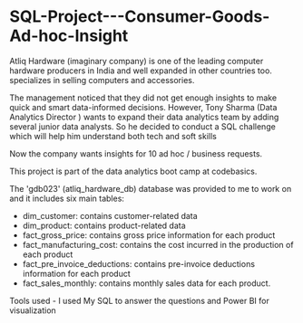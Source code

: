 # SQL-Project---Consumer-Goods-Ad-hoc-Insight

Atliq Hardware (imaginary company) is one of the leading computer hardware producers in India and well expanded in other countries too. specializes in selling computers and accessories.

The management noticed that they did not get enough insights to make quick and smart data-informed decisions. However, Tony Sharma (Data Analytics Director ) wants to expand their data analytics team by adding several junior data analysts. So he decided to conduct a SQL challenge which will help him understand both tech and soft skills

Now the company wants insights for 10 ad hoc / business requests.

This project is part of the data analytics boot camp at codebasics.

The 'gdb023' (atliq_hardware_db) database was provided to me to work on and it includes six main tables:

 - dim_customer: contains customer-related data
- dim_product: contains product-related data
- fact_gross_price: contains gross price information for each product
- fact_manufacturing_cost: contains the cost incurred in the production of each product
- fact_pre_invoice_deductions: contains pre-invoice deductions information for each product
- fact_sales_monthly: contains monthly sales data for each product.


Tools used -
I used My SQL to answer the questions
and Power BI for visualization
